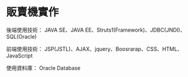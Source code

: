 # 販賣機實作

後端使用技術： JAVA SE、JAVA EE、Struts1(Framework)、JDBC(JNDI)、SQL(Oracle)

前端使用技術： JSP(JSTL)、AJAX、jquery、Boosrarap、CSS、HTML、JavaScript

使用資料庫： Oracle Database